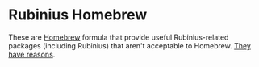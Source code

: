 # Rubinius Homebrew

These are [Homebrew](http://brew.sh/) formula that provide useful
Rubinius-related packages (including Rubinius) that aren't acceptable to
Homebrew. [They have
reasons](https://github.com/Homebrew/homebrew/wiki/Acceptable-Formulae).

